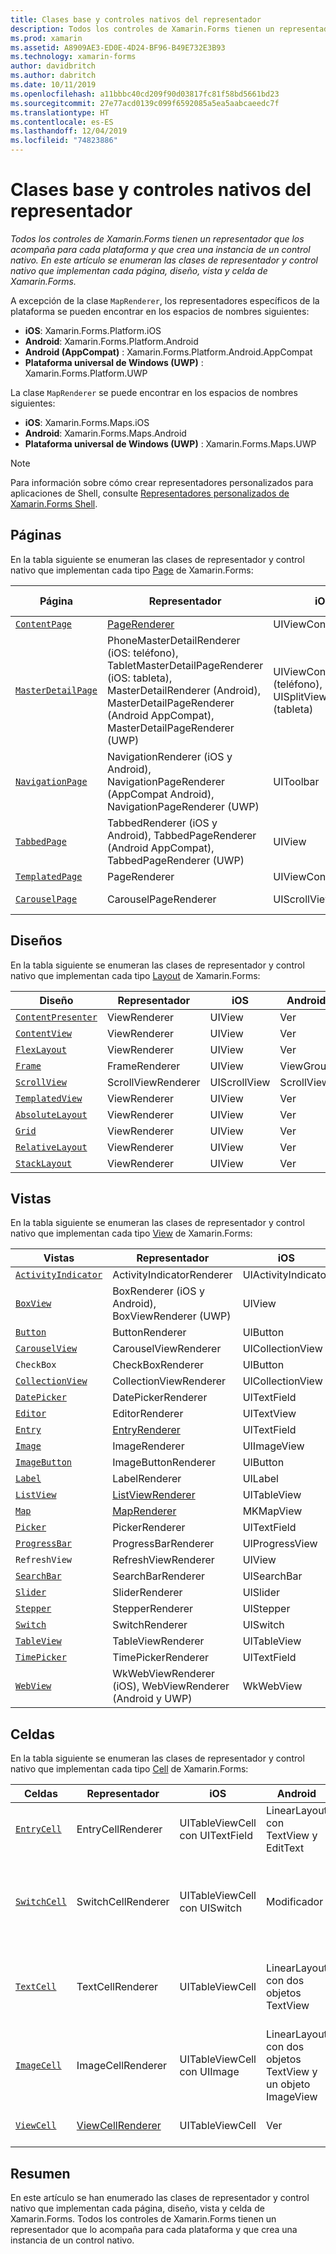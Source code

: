 ```yaml
---
title: Clases base y controles nativos del representador
description: Todos los controles de Xamarin.Forms tienen un representador que los acompaña para cada plataforma y que crea una instancia de un control nativo. En este artículo se enumeran las clases de representador y control nativo que implementan cada página, diseño, vista y celda de Xamarin.Forms.
ms.prod: xamarin
ms.assetid: A8909AE3-ED0E-4D24-BF96-B49E732E3B93
ms.technology: xamarin-forms
author: davidbritch
ms.author: dabritch
ms.date: 10/11/2019
ms.openlocfilehash: a11bbbc40cd209f90d03817fc81f58bd5661bd23
ms.sourcegitcommit: 27e77acd0139c099f6592085a5ea5aabcaeedc7f
ms.translationtype: HT
ms.contentlocale: es-ES
ms.lasthandoff: 12/04/2019
ms.locfileid: "74823886"
---
```

# <a name="renderer-base-classes-and-native-controls"></a>Clases base y controles nativos del representador

_Todos los controles de Xamarin.Forms tienen un representador que los acompaña para cada plataforma y que crea una instancia de un control nativo. En este artículo se enumeran las clases de representador y control nativo que implementan cada página, diseño, vista y celda de Xamarin.Forms._

A excepción de la clase `MapRenderer`, los representadores específicos de la plataforma se pueden encontrar en los espacios de nombres siguientes:

- **iOS**: Xamarin.Forms.Platform.iOS
- **Android**: Xamarin.Forms.Platform.Android
- **Android (AppCompat)** : Xamarin.Forms.Platform.Android.AppCompat
- **Plataforma universal de Windows (UWP)** : Xamarin.Forms.Platform.UWP

La clase `MapRenderer` se puede encontrar en los espacios de nombres siguientes:

- **iOS**: Xamarin.Forms.Maps.iOS
- **Android**: Xamarin.Forms.Maps.Android
- **Plataforma universal de Windows (UWP)** : Xamarin.Forms.Maps.UWP

> [!NOTE]
> Para información sobre cómo crear representadores personalizados para aplicaciones de Shell, consulte [Representadores personalizados de Xamarin.Forms Shell](~/xamarin-forms/app-fundamentals/shell/customrenderers.md).

## <a name="pages"></a>Páginas

En la tabla siguiente se enumeran las clases de representador y control nativo que implementan cada tipo [Page](~/xamarin-forms/user-interface/controls/pages.md) de Xamarin.Forms:

|Página|Representador|iOS|Android|Android (AppCompat)|UWP|
|--- |--- |--- |--- |--- |--- |
|[`ContentPage`](xref:Xamarin.Forms.ContentPage)|[PageRenderer](~/xamarin-forms/app-fundamentals/custom-renderer/contentpage.md)|UIViewController|ViewGroup||FrameworkElement|
|[`MasterDetailPage`](xref:Xamarin.Forms.MasterDetailPage)|PhoneMasterDetailRenderer (iOS: teléfono), TabletMasterDetailPageRenderer (iOS: tableta), MasterDetailRenderer (Android), MasterDetailPageRenderer (Android AppCompat), MasterDetailPageRenderer (UWP)|UIViewController (teléfono), UISplitViewController (tableta)|DrawerLayout (v4)|DrawerLayout (v4)|FrameworkElement (Control personalizado)|
|[`NavigationPage`](xref:Xamarin.Forms.NavigationPage)|NavigationRenderer (iOS y Android), NavigationPageRenderer (AppCompat Android), NavigationPageRenderer (UWP)|UIToolbar|ViewGroup|ViewGroup|FrameworkElement (Control personalizado)|
|[`TabbedPage`](xref:Xamarin.Forms.TabbedPage)|TabbedRenderer (iOS y Android), TabbedPageRenderer (Android AppCompat), TabbedPageRenderer (UWP)|UIView|ViewPager|ViewPager|FrameworkElement (Pivot)|
|[`TemplatedPage`](xref:Xamarin.Forms.TemplatedPage)|PageRenderer|UIViewController|ViewGroup||FrameworkElement|
|[`CarouselPage`](xref:Xamarin.Forms.CarouselPage)|CarouselPageRenderer|UIScrollView|ViewPager|ViewPager|FrameworkElement (FlipView)|

## <a name="layouts"></a>Diseños

En la tabla siguiente se enumeran las clases de representador y control nativo que implementan cada tipo [Layout](~/xamarin-forms/user-interface/controls/layouts.md) de Xamarin.Forms:

|Diseño|Representador|iOS|Android|UWP|
|--- |--- |--- |--- |--- |
|[`ContentPresenter`](xref:Xamarin.Forms.ContentPresenter)|ViewRenderer|UIView|Ver|FrameworkElement|
|[`ContentView`](xref:Xamarin.Forms.ContentView)|ViewRenderer|UIView|Ver|FrameworkElement|
|[`FlexLayout`](xref:Xamarin.Forms.FlexLayout)|ViewRenderer|UIView|Ver|FrameworkElement|
|[`Frame`](xref:Xamarin.Forms.Frame)|FrameRenderer|UIView|ViewGroup|Borde|
|[`ScrollView`](xref:Xamarin.Forms.ScrollView)|ScrollViewRenderer|UIScrollView|ScrollView|ScrollViewer|
|[`TemplatedView`](xref:Xamarin.Forms.TemplatedView)|ViewRenderer|UIView|Ver|FrameworkElement|
|[`AbsoluteLayout`](xref:Xamarin.Forms.AbsoluteLayout)|ViewRenderer|UIView|Ver|FrameworkElement|
|[`Grid`](xref:Xamarin.Forms.Grid)|ViewRenderer|UIView|Ver|FrameworkElement|
|[`RelativeLayout`](xref:Xamarin.Forms.RelativeLayout)|ViewRenderer|UIView|Ver|FrameworkElement|
|[`StackLayout`](xref:Xamarin.Forms.StackLayout)|ViewRenderer|UIView|Ver|FrameworkElement|

## <a name="views"></a>Vistas

En la tabla siguiente se enumeran las clases de representador y control nativo que implementan cada tipo [View](~/xamarin-forms/user-interface/controls/views.md) de Xamarin.Forms:

|Vistas|Representador|iOS|Android|Android (AppCompat)|UWP|
|--- |--- |--- |--- |--- |--- |
|[`ActivityIndicator`](xref:Xamarin.Forms.ActivityIndicator)|ActivityIndicatorRenderer|UIActivityIndicator|ProgressBar||ProgressBar|
|[`BoxView`](xref:Xamarin.Forms.BoxView)|BoxRenderer (iOS y Android), BoxViewRenderer (UWP)|UIView|ViewGroup||Rectángulo|
|[`Button`](xref:Xamarin.Forms.Button)|ButtonRenderer|UIButton|Botón|AppCompatButton|Botón|
|[`CarouselView`](xref:Xamarin.Forms.CarouselView)|CarouselViewRenderer|UICollectionView||RecyclerView|ListViewBase|
|`CheckBox`|CheckBoxRenderer|UIButton||AppCompatCheckBox|CheckBox|
|[`CollectionView`](xref:Xamarin.Forms.CollectionView)|CollectionViewRenderer|UICollectionView||RecyclerView|ListViewBase|
|[`DatePicker`](xref:Xamarin.Forms.DatePicker)|DatePickerRenderer|UITextField|EditText||DatePicker|
|[`Editor`](xref:Xamarin.Forms.Editor)|EditorRenderer|UITextView|EditText||TextBox|
|[`Entry`](xref:Xamarin.Forms.Entry)|[EntryRenderer](~/xamarin-forms/app-fundamentals/custom-renderer/entry.md)|UITextField|EditText||TextBox|
|[`Image`](xref:Xamarin.Forms.Image)|ImageRenderer|UIImageView|ImageView||Imagen|
|[`ImageButton`](xref:Xamarin.Forms.ImageButton)|ImageButtonRenderer|UIButton||AppCompatImageButton|Botón|
|[`Label`](xref:Xamarin.Forms.Label)|LabelRenderer|UILabel|TextView||TextBlock|
|[`ListView`](xref:Xamarin.Forms.ListView)|[ListViewRenderer](~/xamarin-forms/app-fundamentals/custom-renderer/listview.md)|UITableView|ListView||ListView|
|[`Map`](xref:Xamarin.Forms.Maps.Map)|[MapRenderer](~/xamarin-forms/app-fundamentals/custom-renderer/map/index.md)|MKMapView|MapView||MapControl|
|[`Picker`](xref:Xamarin.Forms.Picker)|PickerRenderer|UITextField|EditText|EditText|ComboBox|
|[`ProgressBar`](xref:Xamarin.Forms.ProgressBar)|ProgressBarRenderer|UIProgressView|ProgressBar||ProgressBar|
|`RefreshView`|RefreshViewRenderer|UIView||SwipeRefreshLayout|RefreshContainer|
|[`SearchBar`](xref:Xamarin.Forms.SearchBar)|SearchBarRenderer|UISearchBar|SearchView||AutoSuggestBox|
|[`Slider`](xref:Xamarin.Forms.Slider)|SliderRenderer|UISlider|SeekBar||Slider|
|[`Stepper`](xref:Xamarin.Forms.Stepper)|StepperRenderer|UIStepper|LinearLayout||Control|
|[`Switch`](xref:Xamarin.Forms.Switch)|SwitchRenderer|UISwitch|Modificador|SwitchCompat|ToggleSwitch|
|[`TableView`](xref:Xamarin.Forms.TableView)|TableViewRenderer|UITableView|ListView||ListView|
|[`TimePicker`](xref:Xamarin.Forms.TimePicker)|TimePickerRenderer|UITextField|EditText||TimePicker|
|[`WebView`](xref:Xamarin.Forms.WebView)|WkWebViewRenderer (iOS), WebViewRenderer (Android y UWP)|WkWebView|WebView||WebView|

## <a name="cells"></a>Celdas

En la tabla siguiente se enumeran las clases de representador y control nativo que implementan cada tipo [Cell](~/xamarin-forms/user-interface/controls/cells.md) de Xamarin.Forms:

|Celdas|Representador|iOS|Android|UWP|
|--- |--- |--- |--- |--- |
|[`EntryCell`](xref:Xamarin.Forms.EntryCell)|EntryCellRenderer|UITableViewCell con UITextField|LinearLayout con TextView y EditText|DataTemplate con un control TextBox|
|[`SwitchCell`](xref:Xamarin.Forms.SwitchCell)|SwitchCellRenderer|UITableViewCell con UISwitch|Modificador|DataTemplate con un elemento Grid que contiene controles TextBlock y ToggleSwitch|
|[`TextCell`](xref:Xamarin.Forms.TextCell)|TextCellRenderer|UITableViewCell|LinearLayout con dos objetos TextView|DataTemplate con un elemento StackPanel que contiene dos elementos TextBlock|
|[`ImageCell`](xref:Xamarin.Forms.ImageCell)|ImageCellRenderer|UITableViewCell con UIImage|LinearLayout con dos objetos TextView y un objeto ImageView|DataTemplate con un elemento Grid que contiene un control Image y dos TextBlock|
|[`ViewCell`](xref:Xamarin.Forms.ViewCell)|[ViewCellRenderer](~/xamarin-forms/app-fundamentals/custom-renderer/viewcell.md)|UITableViewCell|Ver|DataTemplate con un elemento ContentPresenter|

## <a name="summary"></a>Resumen

En este artículo se han enumerado las clases de representador y control nativo que implementan cada página, diseño, vista y celda de Xamarin.Forms. Todos los controles de Xamarin.Forms tienen un representador que lo acompaña para cada plataforma y que crea una instancia de un control nativo.
